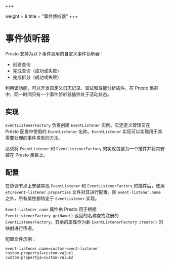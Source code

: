 ﻿+++

weight = 8
title = "事件侦听器"
+++


# 事件侦听器

Presto 支持为以下事件调用的自定义事件侦听器：


-   创建查询
-   完成查询（成功或失败）
-   完成拆分（成功或失败）

利用该功能，可以开发自定义日志记录、调试和性能分析插件。在 Presto 集群中，同一时间只有一个事件侦听器插件处于活动状态。

## 实现

`EventListenerFactory` 负责创建 `EventListener` 实例。它还定义管理员在 Presto 配置中使用的 `EventListener` 名称。`EventListener` 实现可以实现用于其需要处理的事件类型的方法。


必须将 `EventListener` 和 `EventListenerFactory` 的实现包装为一个插件并将其安装在 Presto 集群上。

## 配置

在协调节点上安装实现 `EventListener` 和 `EventListenerFactory` 的插件后，使用 `etc/event-listener.properties` 文件对其进行配置。除 `event-listener.name` 之外，所有属性都特定于 `EventListener` 实现。

`Event-listener.name` 属性由 Presto 用于根据 `EventListenerFactory.getName()` 返回的名称查找注册的 `EventListenerFactory`。其余的属性作为到 `EventListenerFactory.create()` 的映射进行传递。

配置文件示例：

``` {.none}
event-listener.name=custom-event-listener
custom-property1=custom-value1
custom-property2=custom-value2
```